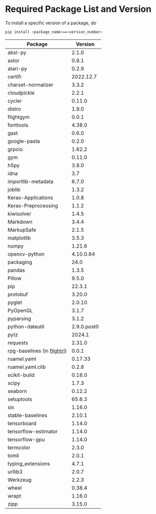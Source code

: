 # Required Package List and Version

To install a specific version of a package, do
```bash
pip install <package_name>==<version_number>
``` 

| Package              | Version     |
|----------------------|-------------|
| absl-py              | 2.1.0       |
| astor                | 0.8.1       |
| atari-py             | 0.2.9       |
| certifi              | 2022.12.7   |
| charset-normalizer   | 3.3.2       |
| cloudpickle          | 2.2.1       |
| cycler               | 0.11.0      |
| distro               | 1.9.0       |
| flightgym            | 0.0.1       |
| fonttools            | 4.38.0      |
| gast                 | 0.6.0       |
| google-pasta         | 0.2.0       |
| grpcio               | 1.62.2      |
| gym                  | 0.11.0      |
| h5py                 | 3.8.0       |
| idna                 | 3.7         |
| importlib-metadata   | 6.7.0       |
| joblib               | 1.3.2       |
| Keras-Applications   | 1.0.8       |
| Keras-Preprocessing  | 1.1.2       |
| kiwisolver           | 1.4.5       |
| Markdown             | 3.4.4       |
| MarkupSafe           | 2.1.5       |
| matplotlib           | 3.5.3       |
| numpy                | 1.21.6      |
| opencv-python        | 4.10.0.84   |
| packaging            | 24.0        |
| pandas               | 1.3.5       |
| Pillow               | 9.5.0       |
| pip                  | 22.3.1      |
| protobuf             | 3.20.0      |
| pyglet               | 2.0.10      |
| PyOpenGL             | 3.1.7       |
| pyparsing            | 3.1.2       |
| python-dateutil      | 2.9.0.post0 |
| pytz                 | 2024.1      |
| requests             | 2.31.0      |
| rpg-baselines (in [flightrl](../flightrl))       | 0.0.1       |
| ruamel.yaml          | 0.17.33     |
| ruamel.yaml.clib     | 0.2.8       |
| scikit-build         | 0.18.0      |
| scipy                | 1.7.3       |
| seaborn              | 0.12.2      |
| setuptools           | 65.6.3      |
| six                  | 1.16.0      |
| stable-baselines     | 2.10.1      |
| tensorboard          | 1.14.0      |
| tensorflow-estimator | 1.14.0      |
| tensorflow-gpu       | 1.14.0      |
| termcolor            | 2.3.0       |
| tomli                | 2.0.1       |
| typing_extensions    | 4.7.1       |
| urllib3              | 2.0.7       |
| Werkzeug             | 2.2.3       |
| wheel                | 0.38.4      |
| wrapt                | 1.16.0      |
| zipp                 | 3.15.0      |
